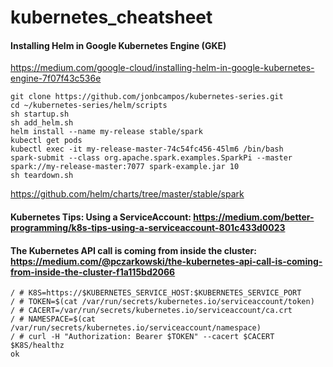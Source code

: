 # kubernetes_cheatsheet

#### Installing Helm in Google Kubernetes Engine (GKE)
https://medium.com/google-cloud/installing-helm-in-google-kubernetes-engine-7f07f43c536e
```
git clone https://github.com/jonbcampos/kubernetes-series.git
cd ~/kubernetes-series/helm/scripts
sh startup.sh
sh add_helm.sh
helm install --name my-release stable/spark
kubectl get pods
kubectl exec -it my-release-master-74c54fc456-45lm6 /bin/bash
spark-submit --class org.apache.spark.examples.SparkPi --master spark://my-release-master:7077 spark-example.jar 10
sh teardown.sh
```
https://github.com/helm/charts/tree/master/stable/spark

#### Kubernetes Tips: Using a ServiceAccount: https://medium.com/better-programming/k8s-tips-using-a-serviceaccount-801c433d0023

#### The Kubernetes API call is coming from inside the cluster: https://medium.com/@pczarkowski/the-kubernetes-api-call-is-coming-from-inside-the-cluster-f1a115bd2066
```
/ # K8S=https://$KUBERNETES_SERVICE_HOST:$KUBERNETES_SERVICE_PORT
/ # TOKEN=$(cat /var/run/secrets/kubernetes.io/serviceaccount/token)
/ # CACERT=/var/run/secrets/kubernetes.io/serviceaccount/ca.crt
/ # NAMESPACE=$(cat /var/run/secrets/kubernetes.io/serviceaccount/namespace)
/ # curl -H "Authorization: Bearer $TOKEN" --cacert $CACERT $K8S/healthz
ok
```
